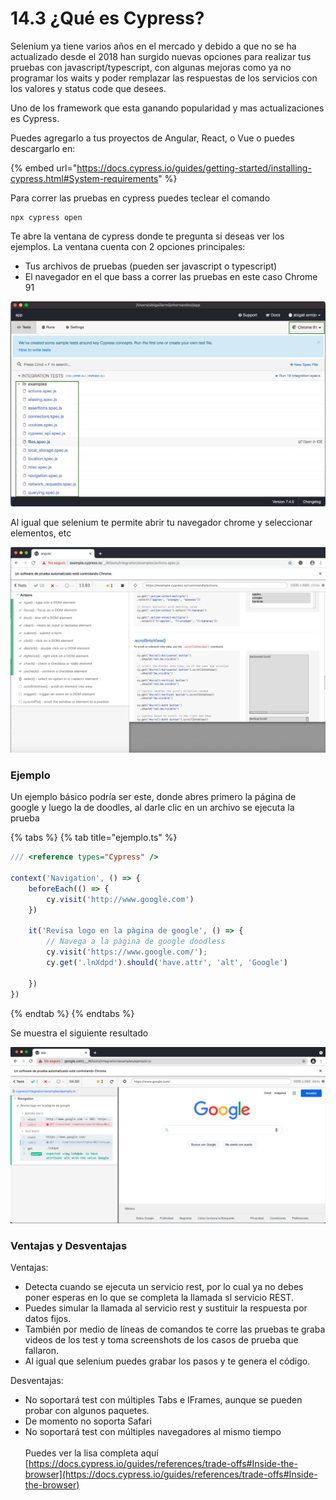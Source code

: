 # 14.3 ¿Qué es Cypress?

Selenium ya tiene varios años en el mercado y debido a que no se ha actualizado desde el 2018 han surgido nuevas opciones para realizar tus pruebas con javascript/typescript, con algunas mejoras como ya no programar los waits y poder remplazar las respuestas de los servicios con los valores y status code que desees.

Uno de los framework que esta ganando popularidad y mas actualizaciones es Cypress.

Puedes agregarlo a tus proyectos de Angular, React, o Vue o puedes descargarlo en:

{% embed url="https://docs.cypress.io/guides/getting-started/installing-cypress.html#System-requirements" %}

Para correr las pruebas en cypress puedes teclear el comando

```
npx cypress open
```

Te abre la ventana de cypress donde te pregunta si deseas ver los ejemplos. La ventana cuenta con 2 opciones principales:

* Tus archivos de pruebas (pueden ser javascript o typescript)
* El navegador en el que bass a correr las pruebas en este caso Chrome 91

![](<../../.gitbook/assets/image (609).png>)

Al igual que selenium te permite abrir tu navegador chrome y seleccionar elementos, etc

![](<../../.gitbook/assets/image (279).png>)

### Ejemplo

Un ejemplo básico podría ser este, donde abres primero la página de google y luego la de doodles, al darle clic en un archivo se ejecuta la prueba

{% tabs %}
{% tab title="ejemplo.ts" %}
```javascript
/// <reference types="Cypress" />

context('Navigation', () => {
    beforeEach(() => {
        cy.visit('http://www.google.com')
    })

    it('Revisa logo en la pàgina de google', () => {
        // Navega a la pàgina de google doodless
        cy.visit('https://www.google.com/');
        cy.get('.lnXdpd').should('have.attr', 'alt', 'Google')
      
    })
})

```
{% endtab %}
{% endtabs %}

Se muestra el siguiente resultado

![](<../../.gitbook/assets/image (610).png>)

### Ventajas y Desventajas

Ventajas:

* Detecta cuando se ejecuta un servicio rest, por lo cual ya no debes poner esperas en lo que se completa la llamada sl servicio REST.
* Puedes simular la llamada al servicio rest y sustituir la respuesta por datos fijos.
* También por medio de líneas de comandos te corre las pruebas te graba videos de los test y toma screenshots de los casos de prueba que fallaron.
* Al igual que selenium puedes grabar los pasos y te genera el código.

Desventajas:

* No soportará test con múltiples Tabs e IFrames, aunque se pueden probar con algunos paquetes.
* De momento no soporta Safari
* No soportará test con múltiples navegadores al mismo tiempo\
  \
  Puedes ver la lisa completa aquí\
  [https://docs.cypress.io/guides/references/trade-offs#Inside-the-browser](https://docs.cypress.io/guides/references/trade-offs#Inside-the-browser)
